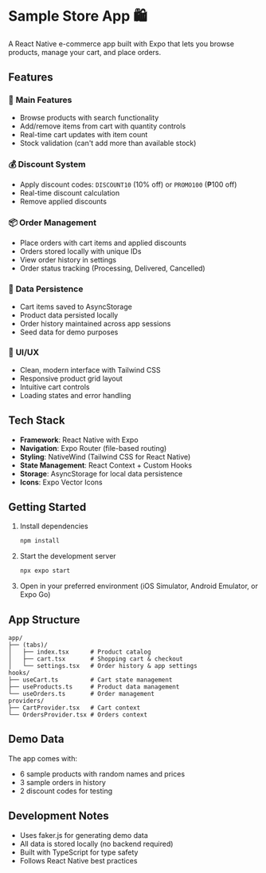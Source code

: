 # Sample Store App 🛍️

A React Native e-commerce app built with Expo that lets you browse products, manage your cart, and place orders.

## Features

### 🛒 **Main Features**

- Browse products with search functionality
- Add/remove items from cart with quantity controls
- Real-time cart updates with item count
- Stock validation (can't add more than available stock)

### 💰 **Discount System**

- Apply discount codes: `DISCOUNT10` (10% off) or `PROMO100` (₱100 off)
- Real-time discount calculation
- Remove applied discounts

### 📦 **Order Management**

- Place orders with cart items and applied discounts
- Orders stored locally with unique IDs
- View order history in settings
- Order status tracking (Processing, Delivered, Cancelled)

### 💾 **Data Persistence**

- Cart items saved to AsyncStorage
- Product data persisted locally
- Order history maintained across app sessions
- Seed data for demo purposes

### 🎨 **UI/UX**

- Clean, modern interface with Tailwind CSS
- Responsive product grid layout
- Intuitive cart controls
- Loading states and error handling

## Tech Stack

- **Framework**: React Native with Expo
- **Navigation**: Expo Router (file-based routing)
- **Styling**: NativeWind (Tailwind CSS for React Native)
- **State Management**: React Context + Custom Hooks
- **Storage**: AsyncStorage for local data persistence
- **Icons**: Expo Vector Icons

## Getting Started

1. Install dependencies

   ```bash
   npm install
   ```

2. Start the development server

   ```bash
   npx expo start
   ```

3. Open in your preferred environment (iOS Simulator, Android Emulator, or Expo Go)

## App Structure

```
app/
├── (tabs)/
│   ├── index.tsx      # Product catalog
│   ├── cart.tsx       # Shopping cart & checkout
│   └── settings.tsx   # Order history & app settings
hooks/
├── useCart.ts         # Cart state management
├── useProducts.ts     # Product data management
└── useOrders.ts       # Order management
providers/
├── CartProvider.tsx   # Cart context
└── OrdersProvider.tsx # Orders context
```

## Demo Data

The app comes with:

- 6 sample products with random names and prices
- 3 sample orders in history
- 2 discount codes for testing

## Development Notes

- Uses faker.js for generating demo data
- All data is stored locally (no backend required)
- Built with TypeScript for type safety
- Follows React Native best practices
